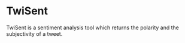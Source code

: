 # TwiSent
TwiSent is a sentiment analysis tool which returns the polarity and the subjectivity of a tweet.
